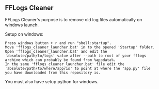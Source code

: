## FFLogs Cleaner

FFLogs Cleaner's purpose is to remove old log files automatically on windows launch.

Setup on windows:
```
Press windows button + r and run "shell:startup".
Move 'fflogs_cleaner_launcher.bat' in to the opened 'Startup' folder.
Open 'fflogs_cleaner_launcher.bat' and edit the 'absolute/path/to/logs' value after --path to root of your fflogs archive which can probably be found from %appdata%.
In the same 'fflogs_cleaner_launcher.bat' file edit the 'absolute/path/to/where/app/is' to point at where the 'app.py' file you have downloaded from this repository is.
```

You must also have setup python for windows.